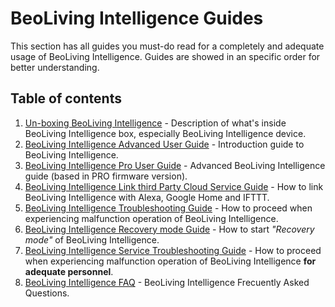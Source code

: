 # BeoLiving Intelligence Guides

This section has all guides you must-do read for a completely and adequate usage of BeoLiving Intelligence. Guides are showed in an specific order for better understanding.

## Table of contents

1. [Un-boxing BeoLiving Intelligence](bli-unboxing.md) - Description of what's inside BeoLiving Intelligence box, especially BeoLiving Intelligence device.  
2. [BeoLiving Intelligence Advanced User Guide](bli-advanced-user-guide.md) - Introduction guide to BeoLiving Intelligence.
3. [BeoLiving Intelligence Pro User Guide](bli-pro-user-guide.md) - Advanced BeoLiving Intelligence guide (based in PRO firmware version).
4. [BeoLiving Intelligence Link third Party Cloud Service Guide](bli-link-third-party-service.md) - How to link BeoLiving Intelligence with Alexa, Google Home and IFTTT.
5. [BeoLiving Intelligence Troubleshooting Guide](bli-troubleshooting.md) - How to proceed when experiencing malfunction operation of BeoLiving Intelligence.
6. [BeoLiving Intelligence Recovery mode Guide](bli-recovery-mode-guide.md) - How to start _"Recovery mode"_ of BeoLiving Intelligence.
7. [BeoLiving Intelligence Service Troubleshooting Guide](bli-service-troubleshooting.md) - How to proceed when experiencing malfunction operation of BeoLiving Intelligence **for adequate personnel**. 
8. [BeoLiving Intelligence FAQ](bli-faq.md) - BeoLiving Intelligence Frecuently Asked Questions.

